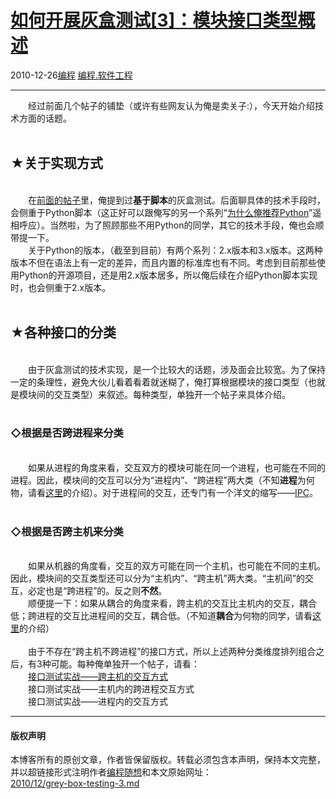 <!DOCTYPE html>
<html xmlns="http://www.w3.org/1999/xhtml" xml:lang="zh-CN">
<head>
<meta http-equiv="Content-Type" content="text/html; charset=utf-8" />
<meta name="generator" content="Python script by program.think@gmail.com" />
<meta name="provider" content="program-think.blogspot.com" />
<link type="text/css" rel="stylesheet" href="../../css/program-think.css" />
<title>如何开展灰盒测试[3]：模块接口类型概述 - 编程随想的博客</title>
</head>
<body>
<div id="main" style="width:100%;">
<h1><a href="../../index.md" title="回到首页">如何开展灰盒测试[3]：模块接口类型概述</a></h1>
<div class="post-info"><span class="date-header">2010-12-26</span><a href="../../tags/E7BC96E7A88B.md" class="tag">编程</a> <a href="../../tags/E7BC96E7A88B.E8BDAFE4BBB6E5B7A5E7A88B.md" class="tag">编程.软件工程</a> </div>
<hr>
<div class="post">
　　经过前面几个帖子的铺垫（或许有些网友认为俺是卖关子:），今天开始介绍技术方面的话题。<!--program-think--><br /><br /><h2>★关于实现方式</h2><br />　　在<a href="../../2010/11/grey-box-testing-1.md" target="_blank">前面的帖子</a>里，俺提到过<b>基于脚本</b>的灰盒测试。后面聊具体的技术手段时，会侧重于Python脚本（这正好可以跟俺写的另一个系列“<a href="../../2009/08/why-choose-python-0-overview.md" target="_blank">为什么俺推荐Python</a>”遥相呼应）。当然啦，为了照顾那些不用Python的同学，其它的技术手段，俺也会顺带提一下。<br />　　关于Python的版本，（截至到目前）有两个系列：2.x版本和3.x版本。这两种版本不但在语法上有一定的差异，而且内置的标准库也有不同。考虑到目前那些使用Python的开源项目，还是用2.x版本居多，所以俺后续在介绍Python脚本实现时，也会侧重于2.x版本。<br /><br /><h2>★各种接口的分类</h2><br />　　由于灰盒测试的技术实现，是一个比较大的话题，涉及面会比较宽。为了保持一定的条理性，避免大伙儿看着看着就迷糊了，俺打算根据模块的接口类型（也就是模块间的交互类型）来叙述。每种类型，单独开一个帖子来具体介绍。<br /><br /><h3>◇根据是否跨进程来分类</h3><br />　　如果从进程的角度来看，交互双方的模块可能在同一个进程，也可能在不同的进程。因此，模块间的交互可以分为“进程内”、“跨进程”两大类（不知<b>进程</b>为何物，请看<a href="http://zh.wikipedia.org/zh-cn/%E8%A1%8C%E7%A8%8B" target="_blank">这里</a>的介绍）。对于进程间的交互，还专门有一个洋文的缩写——<a href="http://en.wikipedia.org/wiki/Inter-process_communication" target="_blank">IPC</a>。<br /><br /><h3>◇根据是否跨主机来分类</h3><br />　　如果从机器的角度看，交互的双方可能在同一个主机，也可能在不同的主机。因此，模块间的交互类型还可以分为“主机内”、“跨主机”两大类。“主机间”的交互，必定也是“跨进程”的。反之则<b>不然</b>。<br />　　顺便提一下：如果从耦合的角度来看，跨主机的交互比主机内的交互，耦合低；跨进程的交互比进程间的交互，耦合低。（不知道<b>耦合</b>为何物的同学，请看<a href="http://www.hudong.com/wiki/%E8%80%A6%E5%90%88" target="_blank">这里</a>的介绍）<br /><br />　　由于不存在“跨主机不跨进程”的接口方式，所以上述两种分类维度排列组合之后，有3种可能。每种俺单独开一个帖子，请看：<br />　　<a href="../../2010/12/grey-box-testing-4.md">接口测试实战——跨主机的交互方式</a><br />　　接口测试实战——主机内的跨进程交互方式<br />　　接口测试实战——进程内的交互方式<div class="blogger-post-footer">
</div>
<hr>
<div class="copyright">
<h4>版权声明</h4>
本博客所有的原创文章，作者皆保留版权。转载必须包含本声明，保持本文完整，并以超链接形式注明作者<a href="mailto:program.think@gmail.com">编程随想</a>和本文原始网址：<br>
<a href="2010/12/grey-box-testing-3.md">2010/12/grey-box-testing-3.md</a>
</div>
</div>
</body>
</html>
